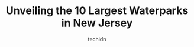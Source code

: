 ---
layout: ampstory
image: https://i0.wp.com/paketmu.com/wp-content/uploads/2023/06/runaway-rapids-waterpark-0-in-new-jersey-1686366426.jpeg?resize=640,853
author: techidn
featured: false
description: Explore the diverse Waterpark scene in New Jersey, home to an incredible selection of 10 establishments catering to every taste. Whether youre in search of iconic favorites or undiscovered 
title: Unveiling the 10 Largest Waterparks in New Jersey
cover:
   title: Unveiling the 10 Largest Waterparks in New Jersey
   subtitle: RICKPATE
   background: https://paketmu.com/wp-content/uploads/2023/06/runaway-rapids-waterpark-0-in-new-jersey-1686366426.jpeg

pages: 
 - layout: thirds
   top: <h1>#1 Big Kahunas Water Park</h1>
   bottom: "<p>Please note- it was VERY Crowded the day we visited. Big Kahunas Water Park is a fun place to go with family and friends! If i could give one tip it would be to arrive e</p>"
   background: https://paketmu.com/wp-content/uploads/2023/06/runaway-rapids-waterpark-1-in-new-jersey-1686366427.jpeg
   backgroundblur: true
 - layout: thirds
   top: <h1>#2 Clementon Park & Splash World</h1>
   bottom: "<p>We had fun this visit.  There were a few rides that were out of service.  My youngest son enjoyed himself and this was his first time to an amusement park.  He didnt car</p>"
   background: https://paketmu.com/wp-content/uploads/2023/06/runaway-rapids-waterpark-2-in-new-jersey-1686366428.jpeg
   cta:
      link: https://paketmu.com/unveiling-the-10-largest-waterparks-in-new-jersey/
      text: Unveiling the 10 Largest Waterparks in New Jersey
 - layout: thirds
   top: <h1>#3 DreamWorks Water Park</h1>
   bottom: "<p>A fun water park with lots of activities. The wave pool is maybe one of the best Ive been in. Very large with giant waves. Theres also some amazing slides. Apparently t</p>"
   background: https://paketmu.com/wp-content/uploads/2023/06/runaway-rapids-waterpark-3-in-new-jersey-1686366429.jpeg
   cta:
      link: https://paketmu.com/unveiling-the-10-largest-waterparks-in-new-jersey/
      text: Unveiling the 10 Largest Waterparks in New Jersey
 - layout: thirds
   top: <h1>#4 CoCo Key Water Resort</h1>
   bottom: "<p>915 NJ-73, Mt Laurel Township, NJ 08054, United States</p>"
   background: https://images.unsplash.com/photo-1527066579998-dbbae57f45ce?ixlib=rb-4.0.3&ixid=MnwxMjA3fDB8MHxwaG90by1wYWdlfHx8fGVufDB8fHx8&auto=format&fit=crop&w=640&h=853&q=80
   cta:
      link: https://paketmu.com/unveiling-the-10-largest-waterparks-in-new-jersey/
      text: Unveiling the 10 Largest Waterparks in New Jersey
 - layout: thirds
   top: <h1>#5 Land of Make Believe</h1>
   bottom: "<p>354 Great Meadows Rd, Hope, NJ 07844, United States</p>"
   background: https://images.unsplash.com/photo-1564951434112-64d74cc2a2d7?ixlib=rb-4.0.3&ixid=MnwxMjA3fDB8MHxwaG90by1wYWdlfHx8fGVufDB8fHx8&auto=format&fit=crop&w=640&h=853&q=80
   cta:
      link: https://paketmu.com/unveiling-the-10-largest-waterparks-in-new-jersey/
      text: Unveiling the 10 Largest Waterparks in New Jersey
 - layout: thirds
   top: <h1>#6 Keansburg Amusement Park</h1>
   bottom: "<p>275 Beachway Ave, Keansburg, NJ 07734, United States</p>"
   background: https://images.unsplash.com/photo-1527067829737-402993088e6b?ixlib=rb-4.0.3&ixid=MnwxMjA3fDB8MHxwaG90by1wYWdlfHx8fGVufDB8fHx8&auto=format&fit=crop&w=640&h=853&q=80
   cta:
      link: https://paketmu.com/unveiling-the-10-largest-waterparks-in-new-jersey/
      text: Unveiling the 10 Largest Waterparks in New Jersey
 - layout: thirds
   top: <h1>#7 Six Flags Hurricane Harbor New Jersey</h1>
   bottom: "<p>1 Six Flags Blvd, Jackson Township, NJ 08527, United States</p>"
   background: https://images.unsplash.com/photo-1489694553447-4c9339da310d?ixlib=rb-4.0.3&ixid=MnwxMjA3fDB8MHxwaG90by1wYWdlfHx8fGVufDB8fHx8&auto=format&fit=crop&w=640&h=853&q=80
   cta:
      link: https://paketmu.com/unveiling-the-10-largest-waterparks-in-new-jersey/
      text: Unveiling the 10 Largest Waterparks in New Jersey
 - layout: thirds
   middle: Continue reading...
   background: https://images.unsplash.com/photo-1557672172-298e090bd0f1?ixlib=rb-4.0.3&ixid=MnwxMjA3fDB8MHxwaG90by1wYWdlfHx8fGVufDB8fHx8&auto=format&fit=crop&w=640&h=853&q=80
   cta:
      link: https://paketmu.com/unveiling-the-10-largest-waterparks-in-new-jersey/
      text: Unveiling the 10 Largest Waterparks in New Jersey
      
---